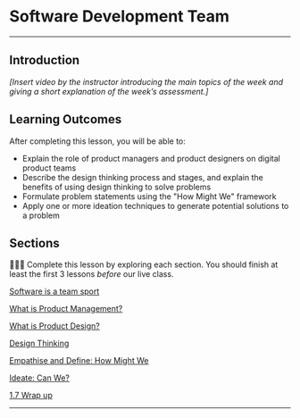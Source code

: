 
# Software Development Team
---

## Introduction

*[Insert video by the instructor introducing the main topics of the week and giving a short explanation of the week’s assessment.]*


## **Learning Outcomes**

After completing this lesson, you will be able to:

- Explain the role of product managers and product designers on digital product teams
- Describe the design thinking process and stages, and explain the benefits of using design thinking to solve problems
- Formulate problem statements using the "How Might We" framework
- Apply one or more ideation techniques to generate potential solutions to a problem



## Sections

<aside>

👩🏿‍🏫 Complete this lesson by exploring each section. You should finish at least the first 3 lessons _before_ our live class.

</aside>

[Software is a team sport](software-team/basics.md)

[What is Product Management?](software-team/what-is-pm.md)

[What is Product Design?](software-team/what-is-design.md)

[Design Thinking](software-team/design-thinking.md)

[Empathise and Define: How Might We](software-team/empathize-and-define.md)

[Ideate: Can We?](software-team/ideate.md)

[1.7 Wrap up](software-team/wrap-up.md)

---
